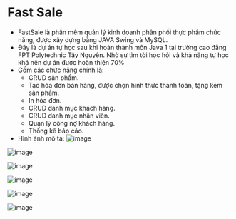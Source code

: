 # Fast Sale
- FastSale là phần mềm quản lý kinh doanh phân phối thực phẩm chức năng, được xây dựng bằng JAVA Swing và MySQL.
- Đây là dự án tự học sau khi hoàn thành môn Java 1 tại trường cao đẳng FPT Polytechnic Tây Nguyên. Nhờ sự tìm tòi học hỏi và khả năng tự học khá nên dự án được hoàn thiện 70%
- Gồm các chức năng chính là:
  + CRUD sản phẩm.
  + Tạo hóa đơn bán hàng, được chọn hình thức thanh toán, tặng kèm sản phẩm.
  + In hóa đơn.
  + CRUD danh mục khách hàng.
  + CRUD danh mục nhân viên.
  + Quản lý công nợ khách hàng.
  + Thống kê báo cáo.
- Hình ảnh mô tả: 
![image](https://user-images.githubusercontent.com/95233436/223161598-f479ef7f-ac76-4db8-9116-e527fa592cd0.png)

![image](https://user-images.githubusercontent.com/95233436/223161671-f164593b-3823-4523-a5ff-50a1e7a6fba2.png)

![image](https://user-images.githubusercontent.com/95233436/223161940-2213e752-a7ff-4144-81b8-637e3e1e147f.png)

![image](https://user-images.githubusercontent.com/95233436/223162024-f65188ae-b5f8-40cb-9f92-b0838c1508da.png)

![image](https://user-images.githubusercontent.com/95233436/223162104-67f25ce4-de9a-4144-8d45-7fc77e841042.png)

![image](https://user-images.githubusercontent.com/95233436/223162353-f28f56c7-f03b-43c8-be65-db64c6965d23.png)
